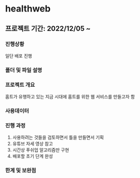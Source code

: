 # healthweb

## 프로젝트 기간: 2022/12/05 ~ 

### 진행상황
일단 배포 진행

### 폴더 및 파일 설명

### 프로젝트 개요
홈트가 유행하고 있는 지금 시대에 홈트를 위한 웹 서비스를 만들고자 함

### 사용데이터

### 진행 과정
1. 사용하려는 것들을 검토하면서 틀을 만들면서 기획
2. 유튜브 자세 영상 참고
3. 시간상 푸쉬업 알고리즘만 구현
4. 배포할 초기 단계 완성

### 한계 및 보완점
